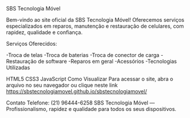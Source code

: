 SBS Tecnologia Móvel

Bem-vindo ao site oficial da SBS Tecnologia Móvel!
Oferecemos serviços especializados em reparos, manutenção e restauração de celulares, com rapidez, qualidade e confiança.

Serviços Oferecidos:

-Troca de telas
-Troca de baterias
-Troca de conector de carga
-Restauração de software
-Reparos em geral
-Acessórios
-Tecnologias Utilizadas

HTML5
CSS3
JavaScript
Como Visualizar
Para acessar o site, abra o arquivo no seu navegador ou clique neste link https://sbstecnologiamovel.github.io/sbstecnologiamovel/

Contato
Telefone: (21) 96444-6258
SBS Tecnologia Móvel — Profissionalismo, rapidez e qualidade para todos os seus dispositivos.
